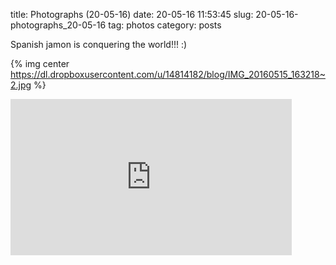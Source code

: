 title: Photographs (20-05-16)
date: 20-05-16 11:53:45
slug: 20-05-16-photographs_20-05-16
tag: photos
category: posts

Spanish jamon is conquering the world!!! :)

{% img center https://dl.dropboxusercontent.com/u/14814182/blog/IMG_20160515_163218~2.jpg %}

<iframe width="450" height="250" frameborder="0" style="border:0" src="https://www.google.com/maps/embed/v1/place?key=AIzaSyCNvAi6WvwiI7MAceB5K6azFDIy9WoOvos&q=35.65030286111111,139.72087094444444&zoom=18" allowfullscreen>

\\\psgonza
